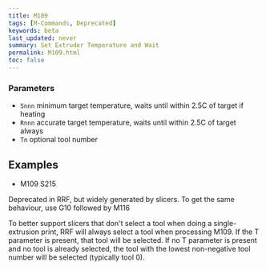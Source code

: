 ```yaml
---
title: M109
tags: [M-Commands, Deprecated] 
keywords: beta 
last_updated: never 
summary: Set Extruder Temperature and Wait 
permalink: M109.html
toc: false 
---
```



### Parameters

* `Snnn` minimum target temperature, waits until within 2.5C of target if heating
* `Rnnn` accurate target temperature, waits until within 2.5C of target always
* `Tn` optional tool number

## Examples

* M109 S215

Deprecated in RRF, but widely generated by slicers. To get the same behaviour, use G10 followed by M116

To better support slicers that don't select a tool when doing a single-extrusion print, RRF will always select a tool when processing M109. If the T parameter is present, that tool will be selected. If no T parameter is present and no tool is already selected, the tool with the lowest non-negative tool number will be selected (typically tool 0).

